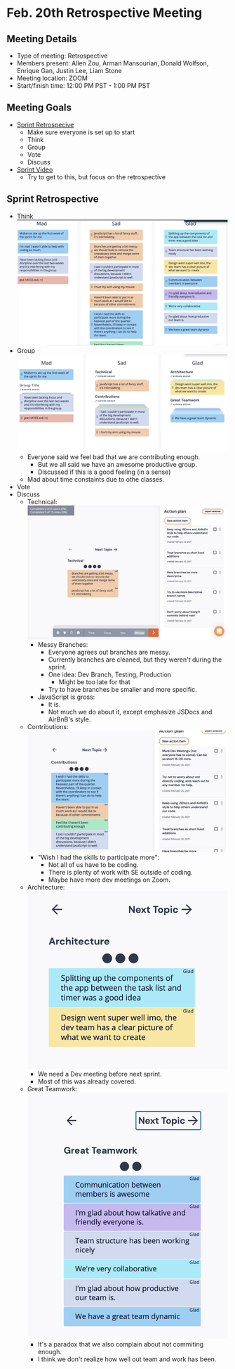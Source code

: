 # Feb. 20th Retrospective Meeting

## Meeting Details

- Type of meeting: Retrospective
- Members present: Allen Zou, Arman Mansourian, Donald Wolfson, Enrique Gan, Justin Lee, Liam Stone
- Meeting location: ZOOM
- Start/finish time: 12:00 PM PST - 1:00 PM PST

## Meeting Goals

- [Sprint Retrospecive](https://canvas.ucsd.edu/courses/21783/assignments/259323)
  - Make sure everyone is set up to start
  - Think
  - Group
  - Vote
  - Discuss
- [Sprint Video](https://canvas.ucsd.edu/courses/21783/assignments/277675)
  - Try to get to this, but focus on the retrospective

## Sprint Retrospective

- Think
![Mad Sad Glad Items](../meeting_images/MadSadGlad.png)
- Group
![Grouping of Items](../meeting_images/Groups.png)
  - Everyone said we feel bad that we are contributing enough.
    - But we all said we have an awesome productive group.
    - Discussed if this is a good feeling (in a sense)
  - Mad about time constaints due to othe classes.
- Vote
- Discuss
  - Technical:
  ![Technical Items](../meeting_images/TechnicalTopic.png)
    - Messy Branches:
      - Everyone agrees out branches are messy.
      - Currently branches are cleaned, but they weren't during the sprint.
      - One idea: Dev Branch, Testing, Production
        - Might be too late for that
      - Try to have branches be smaller and more specific.
    - JavaScript is gross:
      - It is.
      - Not much we do about it, except emphasize JSDocs and AirBnB's style.
  - Contributions:
    ![Contribution Items](../meeting_images/ContributionsTopic.png)
    - "Wish I had the skills to participate more":
      - Not all of us have to be coding.
      - There is plenty of work with SE outside of coding.
      - Maybe have more dev meetings on Zoom.
  - Architecture:
    ![Architrcture Items](../meeting_images/ArchitectureTopic.png)
    - We need a Dev meeting before next sprint.
    - Most of this was already covered.
  - Great Teamwork:
    ![Teamwork Items](../meeting_images/TeamworkTopic.png)
    - It's a paradox that we also complain about not commiting enough.
    - I think we don't realize how well out team and work has been.
